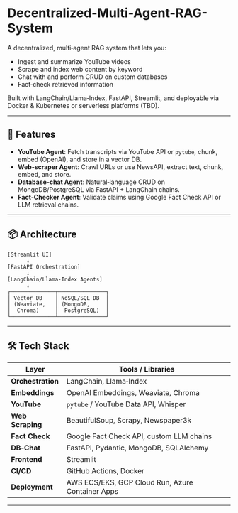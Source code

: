 # Decentralized-Multi-Agent-RAG-System

 A decentralized, multi‑agent RAG system that lets you:
- Ingest and summarize YouTube videos  
- Scrape and index web content by keyword  
- Chat with and perform CRUD on custom databases  
- Fact‑check retrieved information  

Built with LangChain/Llama‑Index, FastAPI, Streamlit, and deployable via Docker & Kubernetes or serverless platforms (TBD).

---

## 🚀 Features

- **YouTube Agent**: Fetch transcripts via YouTube API or `pytube`, chunk, embed (OpenAI), and store in a vector DB.  
- **Web‑scraper Agent**: Crawl URLs or use NewsAPI, extract text, chunk, embed, and store.  
- **Database‑chat Agent**: Natural‑language CRUD on MongoDB/PostgreSQL via FastAPI + LangChain chains.  
- **Fact‑Checker Agent**: Validate claims using Google Fact Check API or LLM retrieval chains.  

---

## 📦 Architecture

```
[Streamlit UI]
      ↓
[FastAPI Orchestration]
      ↓
[LangChain/Llama‑Index Agents]
      ↓
┌──────────────┬───────────────┐
│ Vector DB    │ NoSQL/SQL DB  │
│ (Weaviate,   │ (MongoDB,     │
│  Chroma)     │  PostgreSQL)  │
└──────────────┴───────────────┘
```

---

## 🛠️ Tech Stack

| Layer            | Tools / Libraries                                      |
|------------------|---------------------------------------------------------|
| **Orchestration**| LangChain, Llama‑Index                                  |
| **Embeddings**   | OpenAI Embeddings, Weaviate, Chroma                     |
| **YouTube**      | `pytube` / YouTube Data API, Whisper                    |
| **Web Scraping** | BeautifulSoup, Scrapy, Newspaper3k                      |
| **Fact Check**   | Google Fact Check API, custom LLM chains                |
| **DB‑Chat**      | FastAPI, Pydantic, MongoDB, SQLAlchemy                  |
| **Frontend**     | Streamlit                                               |
| **CI/CD**        | GitHub Actions, Docker                                  |
| **Deployment**   | AWS ECS/EKS, GCP Cloud Run, Azure Container Apps        |

---
